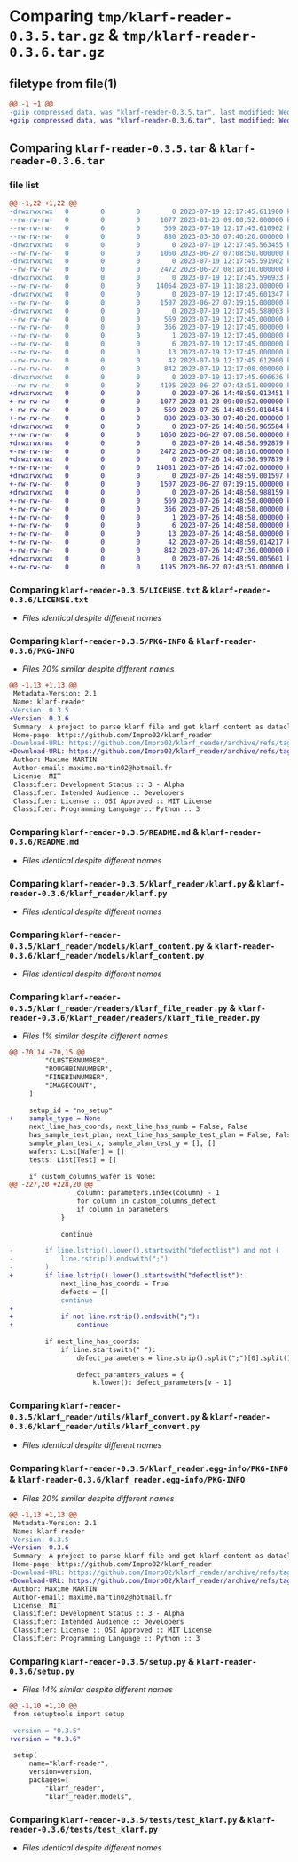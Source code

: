 # Comparing `tmp/klarf-reader-0.3.5.tar.gz` & `tmp/klarf-reader-0.3.6.tar.gz`

## filetype from file(1)

```diff
@@ -1 +1 @@
-gzip compressed data, was "klarf-reader-0.3.5.tar", last modified: Wed Jul 19 12:17:45 2023, max compression
+gzip compressed data, was "klarf-reader-0.3.6.tar", last modified: Wed Jul 26 14:48:59 2023, max compression
```

## Comparing `klarf-reader-0.3.5.tar` & `klarf-reader-0.3.6.tar`

### file list

```diff
@@ -1,22 +1,22 @@
-drwxrwxrwx   0        0        0        0 2023-07-19 12:17:45.611900 klarf-reader-0.3.5/
--rw-rw-rw-   0        0        0     1077 2023-01-23 09:00:52.000000 klarf-reader-0.3.5/LICENSE.txt
--rw-rw-rw-   0        0        0      569 2023-07-19 12:17:45.610902 klarf-reader-0.3.5/PKG-INFO
--rw-rw-rw-   0        0        0      880 2023-03-30 07:40:20.000000 klarf-reader-0.3.5/README.md
-drwxrwxrwx   0        0        0        0 2023-07-19 12:17:45.563455 klarf-reader-0.3.5/klarf_reader/
--rw-rw-rw-   0        0        0     1060 2023-06-27 07:08:50.000000 klarf-reader-0.3.5/klarf_reader/klarf.py
-drwxrwxrwx   0        0        0        0 2023-07-19 12:17:45.591902 klarf-reader-0.3.5/klarf_reader/models/
--rw-rw-rw-   0        0        0     2472 2023-06-27 08:18:10.000000 klarf-reader-0.3.5/klarf_reader/models/klarf_content.py
-drwxrwxrwx   0        0        0        0 2023-07-19 12:17:45.596933 klarf-reader-0.3.5/klarf_reader/readers/
--rw-rw-rw-   0        0        0    14064 2023-07-19 11:18:23.000000 klarf-reader-0.3.5/klarf_reader/readers/klarf_file_reader.py
-drwxrwxrwx   0        0        0        0 2023-07-19 12:17:45.601347 klarf-reader-0.3.5/klarf_reader/utils/
--rw-rw-rw-   0        0        0     1507 2023-06-27 07:19:15.000000 klarf-reader-0.3.5/klarf_reader/utils/klarf_convert.py
-drwxrwxrwx   0        0        0        0 2023-07-19 12:17:45.588003 klarf-reader-0.3.5/klarf_reader.egg-info/
--rw-rw-rw-   0        0        0      569 2023-07-19 12:17:45.000000 klarf-reader-0.3.5/klarf_reader.egg-info/PKG-INFO
--rw-rw-rw-   0        0        0      366 2023-07-19 12:17:45.000000 klarf-reader-0.3.5/klarf_reader.egg-info/SOURCES.txt
--rw-rw-rw-   0        0        0        1 2023-07-19 12:17:45.000000 klarf-reader-0.3.5/klarf_reader.egg-info/dependency_links.txt
--rw-rw-rw-   0        0        0        6 2023-07-19 12:17:45.000000 klarf-reader-0.3.5/klarf_reader.egg-info/requires.txt
--rw-rw-rw-   0        0        0       13 2023-07-19 12:17:45.000000 klarf-reader-0.3.5/klarf_reader.egg-info/top_level.txt
--rw-rw-rw-   0        0        0       42 2023-07-19 12:17:45.612900 klarf-reader-0.3.5/setup.cfg
--rw-rw-rw-   0        0        0      842 2023-07-19 12:17:08.000000 klarf-reader-0.3.5/setup.py
-drwxrwxrwx   0        0        0        0 2023-07-19 12:17:45.606636 klarf-reader-0.3.5/tests/
--rw-rw-rw-   0        0        0     4195 2023-06-27 07:43:51.000000 klarf-reader-0.3.5/tests/test_klarf.py
+drwxrwxrwx   0        0        0        0 2023-07-26 14:48:59.013451 klarf-reader-0.3.6/
+-rw-rw-rw-   0        0        0     1077 2023-01-23 09:00:52.000000 klarf-reader-0.3.6/LICENSE.txt
+-rw-rw-rw-   0        0        0      569 2023-07-26 14:48:59.010454 klarf-reader-0.3.6/PKG-INFO
+-rw-rw-rw-   0        0        0      880 2023-03-30 07:40:20.000000 klarf-reader-0.3.6/README.md
+drwxrwxrwx   0        0        0        0 2023-07-26 14:48:58.965584 klarf-reader-0.3.6/klarf_reader/
+-rw-rw-rw-   0        0        0     1060 2023-06-27 07:08:50.000000 klarf-reader-0.3.6/klarf_reader/klarf.py
+drwxrwxrwx   0        0        0        0 2023-07-26 14:48:58.992879 klarf-reader-0.3.6/klarf_reader/models/
+-rw-rw-rw-   0        0        0     2472 2023-06-27 08:18:10.000000 klarf-reader-0.3.6/klarf_reader/models/klarf_content.py
+drwxrwxrwx   0        0        0        0 2023-07-26 14:48:58.997879 klarf-reader-0.3.6/klarf_reader/readers/
+-rw-rw-rw-   0        0        0    14081 2023-07-26 14:47:02.000000 klarf-reader-0.3.6/klarf_reader/readers/klarf_file_reader.py
+drwxrwxrwx   0        0        0        0 2023-07-26 14:48:59.001597 klarf-reader-0.3.6/klarf_reader/utils/
+-rw-rw-rw-   0        0        0     1507 2023-06-27 07:19:15.000000 klarf-reader-0.3.6/klarf_reader/utils/klarf_convert.py
+drwxrwxrwx   0        0        0        0 2023-07-26 14:48:58.988159 klarf-reader-0.3.6/klarf_reader.egg-info/
+-rw-rw-rw-   0        0        0      569 2023-07-26 14:48:58.000000 klarf-reader-0.3.6/klarf_reader.egg-info/PKG-INFO
+-rw-rw-rw-   0        0        0      366 2023-07-26 14:48:58.000000 klarf-reader-0.3.6/klarf_reader.egg-info/SOURCES.txt
+-rw-rw-rw-   0        0        0        1 2023-07-26 14:48:58.000000 klarf-reader-0.3.6/klarf_reader.egg-info/dependency_links.txt
+-rw-rw-rw-   0        0        0        6 2023-07-26 14:48:58.000000 klarf-reader-0.3.6/klarf_reader.egg-info/requires.txt
+-rw-rw-rw-   0        0        0       13 2023-07-26 14:48:58.000000 klarf-reader-0.3.6/klarf_reader.egg-info/top_level.txt
+-rw-rw-rw-   0        0        0       42 2023-07-26 14:48:59.014217 klarf-reader-0.3.6/setup.cfg
+-rw-rw-rw-   0        0        0      842 2023-07-26 14:47:36.000000 klarf-reader-0.3.6/setup.py
+drwxrwxrwx   0        0        0        0 2023-07-26 14:48:59.005601 klarf-reader-0.3.6/tests/
+-rw-rw-rw-   0        0        0     4195 2023-06-27 07:43:51.000000 klarf-reader-0.3.6/tests/test_klarf.py
```

### Comparing `klarf-reader-0.3.5/LICENSE.txt` & `klarf-reader-0.3.6/LICENSE.txt`

 * *Files identical despite different names*

### Comparing `klarf-reader-0.3.5/PKG-INFO` & `klarf-reader-0.3.6/PKG-INFO`

 * *Files 20% similar despite different names*

```diff
@@ -1,13 +1,13 @@
 Metadata-Version: 2.1
 Name: klarf-reader
-Version: 0.3.5
+Version: 0.3.6
 Summary: A project to parse klarf file and get klarf content as dataclass
 Home-page: https://github.com/Impro02/klarf_reader
-Download-URL: https://github.com/Impro02/klarf_reader/archive/refs/tags/0.3.5.tar.gz
+Download-URL: https://github.com/Impro02/klarf_reader/archive/refs/tags/0.3.6.tar.gz
 Author: Maxime MARTIN
 Author-email: maxime.martin02@hotmail.fr
 License: MIT
 Classifier: Development Status :: 3 - Alpha
 Classifier: Intended Audience :: Developers
 Classifier: License :: OSI Approved :: MIT License
 Classifier: Programming Language :: Python :: 3
```

### Comparing `klarf-reader-0.3.5/README.md` & `klarf-reader-0.3.6/README.md`

 * *Files identical despite different names*

### Comparing `klarf-reader-0.3.5/klarf_reader/klarf.py` & `klarf-reader-0.3.6/klarf_reader/klarf.py`

 * *Files identical despite different names*

### Comparing `klarf-reader-0.3.5/klarf_reader/models/klarf_content.py` & `klarf-reader-0.3.6/klarf_reader/models/klarf_content.py`

 * *Files identical despite different names*

### Comparing `klarf-reader-0.3.5/klarf_reader/readers/klarf_file_reader.py` & `klarf-reader-0.3.6/klarf_reader/readers/klarf_file_reader.py`

 * *Files 1% similar despite different names*

```diff
@@ -70,14 +70,15 @@
         "CLUSTERNUMBER",
         "ROUGHBINNUMBER",
         "FINEBINNUMBER",
         "IMAGECOUNT",
     ]
 
     setup_id = "no_setup"
+    sample_type = None
     next_line_has_coords, next_line_has_numb = False, False
     has_sample_test_plan, next_line_has_sample_test_plan = False, False
     sample_plan_test_x, sample_plan_test_y = [], []
     wafers: List[Wafer] = []
     tests: List[Test] = []
 
     if custom_columns_wafer is None:
@@ -227,20 +228,20 @@
                 column: parameters.index(column) - 1
                 for column in custom_columns_defect
                 if column in parameters
             }
 
             continue
 
-        if line.lstrip().lower().startswith("defectlist") and not (
-            line.rstrip().endswith(";")
-        ):
+        if line.lstrip().lower().startswith("defectlist"):
             next_line_has_coords = True
             defects = []
-            continue
+
+            if not line.rstrip().endswith(";"):
+                continue
 
         if next_line_has_coords:
             if line.startswith(" "):
                 defect_parameters = line.strip().split(";")[0].split()
 
                 defect_paramters_values = {
                     k.lower(): defect_parameters[v - 1]
```

### Comparing `klarf-reader-0.3.5/klarf_reader/utils/klarf_convert.py` & `klarf-reader-0.3.6/klarf_reader/utils/klarf_convert.py`

 * *Files identical despite different names*

### Comparing `klarf-reader-0.3.5/klarf_reader.egg-info/PKG-INFO` & `klarf-reader-0.3.6/klarf_reader.egg-info/PKG-INFO`

 * *Files 20% similar despite different names*

```diff
@@ -1,13 +1,13 @@
 Metadata-Version: 2.1
 Name: klarf-reader
-Version: 0.3.5
+Version: 0.3.6
 Summary: A project to parse klarf file and get klarf content as dataclass
 Home-page: https://github.com/Impro02/klarf_reader
-Download-URL: https://github.com/Impro02/klarf_reader/archive/refs/tags/0.3.5.tar.gz
+Download-URL: https://github.com/Impro02/klarf_reader/archive/refs/tags/0.3.6.tar.gz
 Author: Maxime MARTIN
 Author-email: maxime.martin02@hotmail.fr
 License: MIT
 Classifier: Development Status :: 3 - Alpha
 Classifier: Intended Audience :: Developers
 Classifier: License :: OSI Approved :: MIT License
 Classifier: Programming Language :: Python :: 3
```

### Comparing `klarf-reader-0.3.5/setup.py` & `klarf-reader-0.3.6/setup.py`

 * *Files 14% similar despite different names*

```diff
@@ -1,10 +1,10 @@
 from setuptools import setup
 
-version = "0.3.5"
+version = "0.3.6"
 
 setup(
     name="klarf-reader",
     version=version,
     packages=[
         "klarf_reader",
         "klarf_reader.models",
```

### Comparing `klarf-reader-0.3.5/tests/test_klarf.py` & `klarf-reader-0.3.6/tests/test_klarf.py`

 * *Files identical despite different names*

